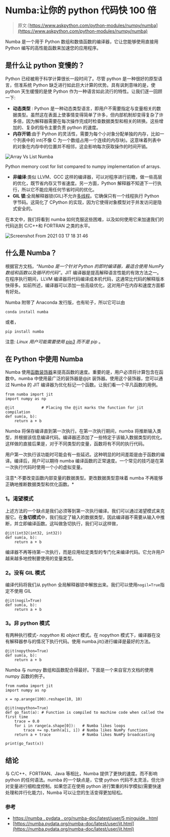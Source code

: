 # Numba:让你的 python 代码快 100 倍

> 原文:[https://www.askpython.com/python-modules/numpy/numba](https://www.askpython.com/python-modules/numpy/numba)

Numba 是一个用于 Python 数组和数值函数的编译器，它让您能够使用直接用 Python 编写的高性能函数来加速您的应用程序。

## 是什么让 python 变慢的？

Python 已经被用于科学计算很长一段时间了。尽管 python 是一种很好的原型语言，但准系统 Python 缺乏进行如此巨大计算的优势。具有讽刺意味的是，使 python 天生缓慢的是使 Python 作为一种语言如此流行的特性。让我们逐一回顾一下:

*   **动态类型** : Python 是一种动态类型语言，即用户不需要指定与变量相关的数据类型。虽然这在表面上使事情变得简单了许多，但内部机制却变得复杂了许多倍，因为解释器需要在每次操作完成时检查数据类型和相关的转换。这些增加的、复杂的指令主要负责 python 的速度。
*   **内存开销**:由于 Python 的灵活性，需要为每个小对象分配单独的内存，比如一个列表中的 int(不像 C 为一个数组占用一个连续的内存块)。这意味着列表中的对象在内存中的位置并不相邻，这会影响每次获取操作的时间开销。

![Array Vs List Numba](../Images/a39f6dde9069252c17af7abe6d78aa6f.png)

Python memory cost for list compared to numpy implementation of arrays.

*   **非编译**:类似 LLVM、GCC 这样的编译器，可以对程序进行前瞻，做一些高层的优化，既节省内存又节省速度。另一方面，Python 解释器不知道下一行执行，所以它不能应用任何节省时间的优化。
*   **GIL 锁**:全局解释器锁(GIL)不允许[多线程](https://www.askpython.com/python-modules/multithreading-in-python)。它确保只有一个线程执行 Python 字节码。这简化了 CPython 的实现，因为它使得对象模型对于并发访问是隐式安全的。

在本文中，我们将看到 numba 如何克服这些困难，以及如何使用它来加速我们的代码达到 C/C++和 FORTRAN 之类的水平。

![Screenshot From 2021 03 17 18 31 46](../Images/ea8a0f7e0aa76e012d9bfc9326e026a0.png)

## 什么是 Numba？

根据官方文档，*“Numba 是一个针对 Python 的即时编译器，最适合使用 NumPy 数组和函数以及循环的代码”*。JIT 编译器是提高解释语言性能的有效方法之一。在程序执行期间，LLVM 编译器将代码编译成本机代码，这通常比代码的解释版本快得多。如前所述，编译器可以添加一些高级优化，这对用户在内存和速度方面都有好处。

Numba 附带了 Anaconda 发行版，也有轮子，所以它可以由

```
conda install numba
```

或者，

```
pip install numba

```

注意: *Linux 用户可能需要使用 [pip3](https://www.askpython.com/python-modules/python-pip) 而不是 pip* 。

## 在 Python 中使用 Numba

Numba 使用[函数装饰器](https://www.askpython.com/python/examples/decorators-in-python)来提高函数的速度。重要的是，用户必须将计算包含在函数中。numba 中使用最广泛的装饰器是@jit 装饰器。使用这个装饰器，您可以通过 Numba 的 JIT 编译器为优化标记一个函数。让我们看一个平凡函数的用例。

```
from numba import jit
import numpy as np

@jit            # Placing the @jit marks the function for jit compilation
def sum(a, b):
    return a + b

```

Numba 将保存编译直到第一次执行。在第一次执行期间，numba 将推断输入类型，并根据该信息编译代码。编译器还添加了一些特定于该输入数据类型的优化。这样做的直接后果是，对于不同类型的变量，函数将有不同的执行代码。

用户第一次执行该功能时可能会有一些延迟。这种明显的时间差距是由于函数的编译。编译后，用户可以期待 numba 编译函数的正常速度。一个常见的技巧是在第一次执行代码时使用一个小的虚拟变量。

注意*:不要改变函数内部变量的数据类型。更改数据类型意味着 numba 不再能够正确地推断数据类型和优化函数。*

### 1。渴望模式

上述方法的一个缺点是我们必须等到第一次执行编译。我们可以通过渴望模式来克服它。在**急切模式**中，我们指定了输入的数据类型，因此编译器不需要从输入中推断，并立即编译函数。这叫做急切执行，我们可以这样做，

```
@jit(int32(int32, int32))
def sum(a, b):
    return a + b

```

编译器不再等待第一次执行，而是应用给定类型的专门化来编译代码。它允许用户越来越多地控制要使用的变量类型。

### 2。没有 GIL 模式

编译代码将我们从 python 全局解释器锁中解放出来。我们可以使用`nogil=True`指定不使用 GIL

```
@jit(nogil=True)
def sum(a, b):
    return a + b

```

### 3。非 python 模式

有两种执行模式- *nopython* 和 *object* 模式。在 nopython 模式下，编译器在没有解释器参与的情况下执行代码。使用 numba.jit()进行编译是最好的方法。

```
@jit(nopython=True)
def sum(a, b):
    return a + b

```

Numba 与 numpy 数组和函数配合得最好。下面是一个来自官方文档的使用 numpy 函数的例子。

```
from numba import jit
import numpy as np

x = np.arange(100).reshape(10, 10)

@jit(nopython=True)
def go_fast(a): # Function is compiled to machine code when called the first time
    trace = 0.0
    for i in range(a.shape[0]):   # Numba likes loops
        trace += np.tanh(a[i, i]) # Numba likes NumPy functions
    return a + trace              # Numba likes NumPy broadcasting

print(go_fast(x))

```

## 结论

与 C/C++、FORTRAN、Java 等相比，Numba 提供了更快的速度。而不影响 python 的任何语法。numba 的一个缺点是，它使 python 代码不太灵活，但允许对变量进行细粒度控制。如果您正在使用 python 进行繁重的科学模拟(需要快速处理和并行化能力)，Numba 可以让您的生活变得更加轻松。

### 参考

*   [https://numba . pydata . org/numba-doc/latest/user/5 minguide . html](https://numba.pydata.org/numba-doc/latest/user/5minguide.html)
*   [https://numba.pydata.org/numba-doc/latest/user/jit.html](https://numba.pydata.org/numba-doc/latest/user/jit.html)